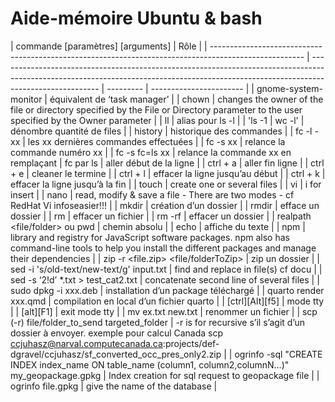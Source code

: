 # Aide-mémoire Ubuntu & bash

| commande [paramètres] [arguments]                                                                     | Rôle                                                                                                                                                                                  |
| ----------------------------------------------------------------------------------------------------- | ------------------------------------------------------------------------------------------------------------------------------------------------------------------------------------- | --------- | ----------------------- |
| gnome-system-monitor                                                                                  | équivalent de ‘task manager’                                                                                                                                                          |
| chown                                                                                                 | changes the owner of the file or directory specified by the File or Directory parameter to the user specified by the Owner parameter                                                  |
| ll                                                                                                    | alias pour ls -l                                                                                                                                                                      |
| 'ls -1 \| wc -l'                                                                                      | dénombre quantité de files                                                                                                                                                            |
| history                                                                                               | historique des commandes                                                                                                                                                              |
| fc -l -xx                                                                                             | les xx dernières commandes effectuées                                                                                                                                                 |
| fc -s xx                                                                                              | relance la commande numéro xx                                                                                                                                                         |
| fc -s fc=ls xx                                                                                        | relance la commande xx en remplaçant                                                                                                                                                  | fc par ls | aller début de la ligne |
| ctrl + a                                                                                              | aller fin ligne                                                                                                                                                                       |
| ctrl + e                                                                                              | cleaner le termine                                                                                                                                                                    |
| ctrl + l                                                                                              | effacer la ligne jusqu’au début                                                                                                                                                       |
| ctrl + k                                                                                              | effacer la ligne jusqu’à la fin                                                                                                                                                       |
| touch <file1> <file2> <file3>                                                                         | create one or several files                                                                                                                                                           |
| vi <file>                                                                                             | i for insert                                                                                                                                                                          |
| nano                                                                                                  | read, modify & save a file - There are two modes - cf RedHat Vi infoseasier!!!                                                                                                        |
| mkdir                                                                                                 | création d’un dossier                                                                                                                                                                 |
| rmdir                                                                                                 | efface un dossier                                                                                                                                                                     |
| rm <file>                                                                                             | effacer un fichier                                                                                                                                                                    |
| rm -rf <folder/>                                                                                      | effacer un dossier                                                                                                                                                                    |
| realpath <file/folder> ou pwd                                                                         | chemin absolu                                                                                                                                                                         |
| echo                                                                                                  | affiche du texte                                                                                                                                                                      |
| npm                                                                                                   | library and registry for JavaScript software packages. npm also has command-line tools to help you install the different packages and manage their dependencies                       |
| zip -r <file.zip> <file/folderToZip>                                                                  | zip un dossier                                                                                                                                                                        |
| sed -i 's/old-text/new-text/g' input.txt                                                              | find and replace in file(s) cf docu                                                                                                                                                   |
| sed -s ‘2!d’ \*.txt > test_cat2.txt                                                                   | concatenate second line of several files                                                                                                                                              |
| sudo dpkg -i xxx.deb                                                                                  | installation d’un package téléchargé                                                                                                                                                  |
| quarto render xxx.qmd                                                                                 | compilation en local d’un fichier quarto                                                                                                                                              |
| [ctrl][Alt][f5]                                                                                       | mode tty                                                                                                                                                                              |
| [alt][F1]                                                                                             | exit mode tty                                                                                                                                                                         |
| mv ex.txt new.txt                                                                                     | renommer un fichier                                                                                                                                                                   |
| scp (-r) file/folder_to_send targeted_folder                                                          | -r is for recursive s’il s’agit d’un dossier à envoyer. exemple pour calcul Canada scp ccjuhasz@narval.computecanada.ca:projects/def-dgravel/ccjuhasz/sf_converted_occ_pres_only2.zip |
| ogrinfo -sql "CREATE INDEX index_name ON table_name (column1, column2,columnN...)" my_geopackage.gpkg | Index creation for sql request to geopackage file                                                                                                                                     |
| ogrinfo file.gpkg                                                                                     | give the name of the database                                                                                                                                                         |
